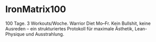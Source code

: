 # IronMatrix100
100 Tage. 3 Workouts/Woche. Warrior Diet Mo–Fr. Kein Bullshit, keine Ausreden – ein strukturiertes Protokoll für maximale Ästhetik, Lean-Physique und Ausstrahlung.
